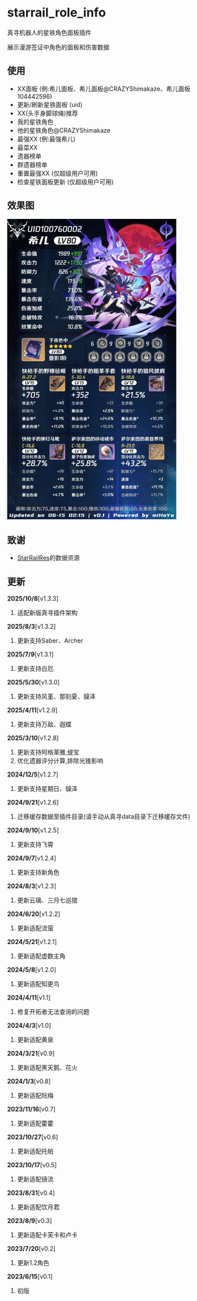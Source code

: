 # starrail_role_info

真寻机器人的星铁角色面板插件

展示漫游签证中角色的面板和伤害数据

## 使用

- XX面板 (例:希儿面板、希儿面板@CRAZYShimakaze、希儿面板104442596)
- 更新/刷新星铁面板 (uid)
- XX(头手身脚球绳)推荐
- 我的星铁角色
- 他的星铁角色@CRAZYShimakaze
- 最强XX (例:最强希儿)
- 最菜XX
- 遗器榜单
- 群遗器榜单
- 重置最强XX (仅超级用户可用)
- 检查星铁面板更新 (仅超级用户可用)

## 效果图

<img src="https://raw.githubusercontent.com/CRAZYShimakaze/CRAZYShimakaze.github.io/main/starrail/sample.jpg" height="700px">

## 致谢

* [StarRailRes](https://github.com/Mar-7th/StarRailRes)的数据资源

## 更新

**2025/10/8**[v1.3.3]

1. 适配新版真寻插件架构

**2025/8/3**[v1.3.2]

1. 更新支持Saber、Archer

**2025/7/9**[v1.3.1]

1. 更新支持白厄

**2025/5/30**[v1.3.0]

1. 更新支持风堇、那刻夏、貘泽

**2025/4/11**[v1.2.9]

1. 更新支持万敌、遐蝶

**2025/3/10**[v1.2.8]

1. 更新支持阿格莱雅,缇宝
2. 优化遗器评分计算,排除光锥影响

**2024/12/5**[v1.2.7]

1. 更新支持星期日、貘泽

**2024/9/21**[v1.2.6]

1. 迁移缓存数据至插件目录(请手动从真寻data目录下迁移缓存文件)

**2024/9/10**[v1.2.5]

1. 更新支持飞霄

**2024/9/7**[v1.2.4]

1. 更新支持新角色

**2024/8/3**[v1.2.3]

1. 更新云璃、三月七巡猎

**2024/6/20**[v1.2.2]

1. 更新适配流萤

**2024/5/21**[v1.2.1]

1. 更新适配虚数主角

**2024/5/8**[v1.2.0]

1. 更新适配知更鸟

**2024/4/11**[v1.1]

1. 修复开拓者无法查询的问题

**2024/4/3**[v1.0]

1. 更新适配黄泉

**2024/3/21**[v0.9]

1. 更新适配黑天鹅、花火

**2024/1/3**[v0.8]

1. 更新适配阮梅

**2023/11/16**[v0.7]

1. 更新适配藿藿

**2023/10/27**[v0.6]

1. 更新适配托帕

**2023/10/17**[v0.5]

1. 更新适配镜流

**2023/8/31**[v0.4]

1. 更新适配饮月君

**2023/8/9**[v0.3]

1. 更新适配卡芙卡和卢卡

**2023/7/20**[v0.2]

1. 更新1.2角色

**2023/6/15**[v0.1]

1. 初版

